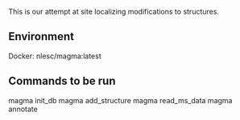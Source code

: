 
This is our attempt at site localizing modifications to structures. 

## Environment

Docker: nlesc/magma:latest

## Commands to be run

magma init_db
magma add_structure
magma read_ms_data
magma annotate

